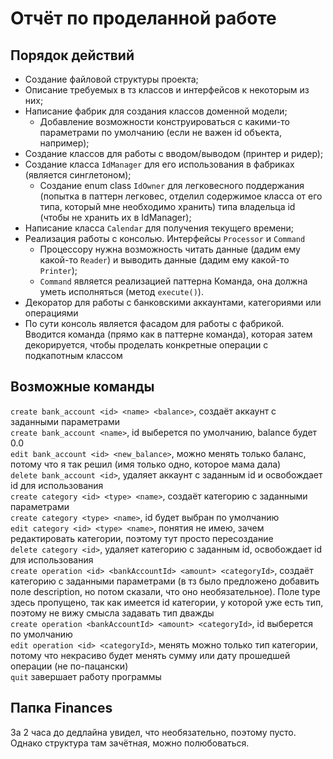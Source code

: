 # Отчёт по проделанной работе
## Порядок действий
- Создание файловой структуры проекта;
- Описание требуемых в тз классов и интерфейсов к некоторым из них;
- Написание фабрик для создания классов доменной модели;
  - Добавление возможности конструироваться с какими-то параметрами по умолчанию (если не важен id объекта, например);
- Создание классов для работы с вводом/выводом (принтер и ридер);
- Создание класса `IdManager` для его использования в фабриках (является синглетоном);
  - Создание enum class `IdOwner` для легковесного поддержания (попытка в паттерн легковес, отделил содержимое класса от его типа, который мне необходимо хранить) типа владельца id (чтобы не хранить их в IdManager);
- Написание класса `Calendar` для получения текущего времени;
- Реализация работы с консолью. Интерфейсы `Processor` и `Command`
  - Процессору нужна возможность читать данные (дадим ему какой-то `Reader`) и выводить данные (дадим ему какой-то `Printer`);
  - `Command` является реализацией паттерна Команда, она должна уметь исполняться (метод `execute()`).
- Декоратор для работы с банковскими аккаунтами, категориями или операциями
- По сути консоль является фасадом для работы с фабрикой. Вводится команда (прямо как в паттерне команда), которая затем декорируется, чтобы проделать конкретные операции с подкапотным классом
## Возможные команды
`create bank_account <id> <name> <balance>`, создаёт аккаунт с заданными параметрами\
`create bank_account <name>`, id выберется по умолчанию, balance будет 0.0\
`edit bank_account <id> <new_balance>`, можно менять только баланс, потому что я так решил (имя только одно, которое мама дала)\
`delete bank_account <id>`, удаляет аккаунт с заданным id и освобождает id для использования\
`create category <id> <type> <name>`, создаёт категорию с заданными параметрами\
`create category <type> <name>`, id будет выбран по умолчанию\
`edit category <id> <type> <name>`, понятия не имею, зачем редактировать категории, поэтому тут просто пересоздание\
`delete category <id>`, удаляет категорию с заданным id, освобождает id для использования\
`create operation <id> <bankAccountId> <amount> <categoryId>`, создаёт категорию с заданными параметрами (в тз было предложено добавить поле description, но потом сказали, что оно необязательное). Поле type здесь пропущено, так как имеется id категории, у которой уже есть тип, поэтому не вижу смысла задавать тип дважды\
`create operation <bankAccountId> <amount> <categoryId>`, id выберется по умолчанию\
`edit operation <id> <categoryId>`, менять можно только тип категории, потому что некрасиво будет менять сумму или дату прошедшей операции (не по-пацански)\
`quit` завершает работу программы
## Папка Finances
За 2 часа до дедлайна увидел, что необязательно, поэтому пусто. Однако структура там зачётная, можно полюбоваться.
##